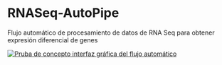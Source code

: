 # RNASeq-AutoPipe
Flujo automático de procesamiento de datos de RNA Seq para obtener expresión diferencial de genes



[![Pruba de concepto interfaz gráfica del flujo automático](https://img.youtube.com/vi/Ic0vBIdgoXg/0.jpg)](https://www.youtube.com/watch?v=Ic0vBIdgoXg)
